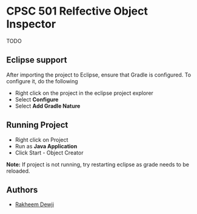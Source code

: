 # CPSC 501 Relfective Object Inspector

TODO


## Eclipse support

After importing the project to Eclipse, ensure that Gradle is configured. To configure it, do the following

- Right click on the project in the eclipse project explorer
- Select **Configure**
- Select **Add Gradle Nature**

## Running Project

- Right click on Project
- Run as **Java Application**
- Click Start - Object Creator


**Note:** If project is not running, try restarting eclipse as grade needs to be reloaded.

## Authors

- [Rakheem Dewji](https://github.com/raksdewji)